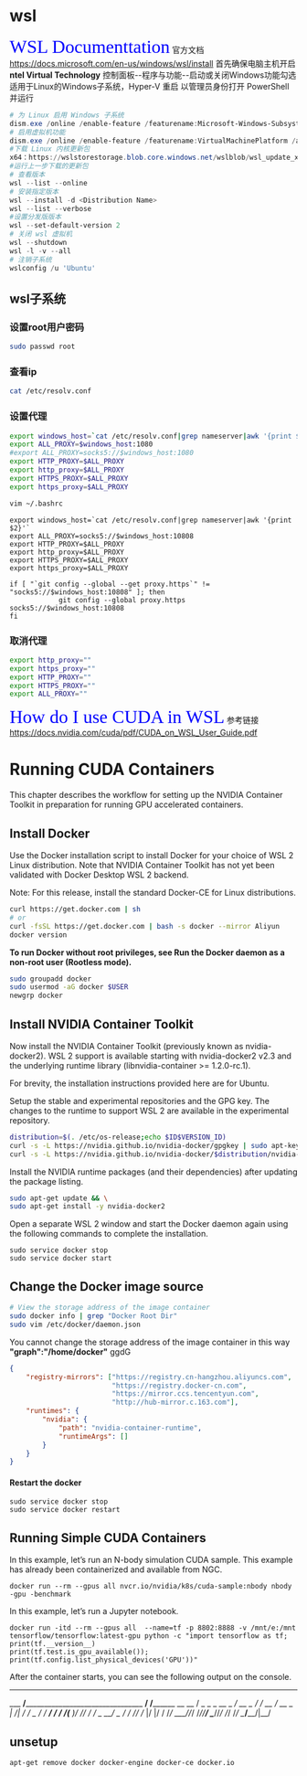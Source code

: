 # wsl
<font face="微软雅黑" color=blue size=6>WSL Documenttation</font>
官方文档 https://docs.microsoft.com/en-us/windows/wsl/install
首先确保电脑主机开启 **ntel Virtual Technology**
控制面板--程序与功能--启动或关闭Windows功能勾选适用于Linux的Windows子系统，Hyper-V 重启
以管理员身份打开 PowerShell 并运行
```PowerShell
# 为 Linux 启用 Windows 子系统
dism.exe /online /enable-feature /featurename:Microsoft-Windows-Subsystem-Linux /all /norestart
# 启用虚拟机功能
dism.exe /online /enable-feature /featurename:VirtualMachinePlatform /all /norestart
#下载 Linux 内核更新包
x64：https://wslstorestorage.blob.core.windows.net/wslblob/wsl_update_x64.msi
#运行上一步下载的更新包
# 查看版本
wsl --list --online
# 安装指定版本
wsl --install -d <Distribution Name>
wsl --list --verbose
#设置分发版版本
wsl --set-default-version 2
# 关闭 wsl 虚拟机
wsl --shutdown 
wsl -l -v --all
# 注销子系统
wslconfig /u 'Ubuntu'
```

## wsl子系统
### 设置root用户密码
```bash
sudo passwd root
```

### 查看ip
```bash
cat /etc/resolv.conf
```
### 设置代理
```bash
export windows_host=`cat /etc/resolv.conf|grep nameserver|awk '{print $2}'`
export ALL_PROXY=$windows_host:1080
#export ALL_PROXY=socks5://$windows_host:1080
export HTTP_PROXY=$ALL_PROXY
export http_proxy=$ALL_PROXY
export HTTPS_PROXY=$ALL_PROXY
export https_proxy=$ALL_PROXY
```
```bash
vim ~/.bashrc
```
```vim
export windows_host=`cat /etc/resolv.conf|grep nameserver|awk '{print $2}'`
export ALL_PROXY=socks5://$windows_host:10808
export HTTP_PROXY=$ALL_PROXY
export http_proxy=$ALL_PROXY
export HTTPS_PROXY=$ALL_PROXY
export https_proxy=$ALL_PROXY

if [ "`git config --global --get proxy.https`" != "socks5://$windows_host:10808" ]; then
            git config --global proxy.https socks5://$windows_host:10808
fi
```
### 取消代理
```bash
export http_proxy=""
export https_proxy=""
export HTTP_PROXY=""
export HTTPS_PROXY=""
export ALL_PROXY=""
```

<font face="微软雅黑" color=blue size=6>How do I use CUDA in WSL</font>
参考链接
https://docs.nvidia.com/cuda/pdf/CUDA_on_WSL_User_Guide.pdf


# Running CUDA Containers
This chapter describes the workflow for setting up the NVIDIA Container Toolkit in preparation for running GPU accelerated containers.
## Install Docker
Use the Docker installation script to install Docker for your choice of WSL 2 Linux distribution. Note that NVIDIA Container Toolkit has not yet been validated with Docker Desktop WSL 2 backend.

Note: For this release, install the standard Docker-CE for Linux distributions.
```bash
curl https://get.docker.com | sh
# or
curl -fsSL https://get.docker.com | bash -s docker --mirror Aliyun
docker version
```
**To run Docker without root privileges, see Run the Docker daemon as a non-root user (Rootless mode).**
```bash
sudo groupadd docker
sudo usermod -aG docker $USER
newgrp docker 
```        
## Install NVIDIA Container Toolkit
Now install the NVIDIA Container Toolkit (previously known as nvidia-docker2). WSL 2 support is available starting with nvidia-docker2 v2.3 and the underlying runtime library (libnvidia-container >= 1.2.0-rc.1).

For brevity, the installation instructions provided here are for Ubuntu.

Setup the stable and experimental repositories and the GPG key. The changes to the runtime to support WSL 2 are available in the experimental repository.

```bash
distribution=$(. /etc/os-release;echo $ID$VERSION_ID)
curl -s -L https://nvidia.github.io/nvidia-docker/gpgkey | sudo apt-key add -
curl -s -L https://nvidia.github.io/nvidia-docker/$distribution/nvidia-docker.list | sudo tee /etc/apt/sources.list.d/nvidia-docker.list
```
        
Install the NVIDIA runtime packages (and their dependencies) after updating the package listing.

```bash
sudo apt-get update && \
sudo apt-get install -y nvidia-docker2
```

Open a separate WSL 2 window and start the Docker daemon again using the following commands to complete the installation.

```
sudo service docker stop
sudo service docker start
```

## Change the Docker image source

```bash
# View the storage address of the image container
sudo docker info | grep "Docker Root Dir"
sudo vim /etc/docker/daemon.json 
```
You cannot change the storage address of the image container in this way  
**"graph":"/home/docker"**
ggdG
```json
{
    "registry-mirrors": ["https://registry.cn-hangzhou.aliyuncs.com",
                         "https://registry.docker-cn.com",
                         "https://mirror.ccs.tencentyun.com",
                         "http://hub-mirror.c.163.com"],
    "runtimes": {
        "nvidia": {
            "path": "nvidia-container-runtime",
            "runtimeArgs": []
        }
    }
}
```

#### Restart the docker
```
sudo service docker stop
sudo service docker restart    
```


## Running Simple CUDA Containers
In this example, let’s run an N-body simulation CUDA sample. This example has already been containerized and available from NGC.
```
docker run --rm --gpus all nvcr.io/nvidia/k8s/cuda-sample:nbody nbody -gpu -benchmark        
```      

In this example, let’s run a Jupyter notebook.
```
docker run -itd --rm --gpus all  --name=tf -p 8802:8888 -v /mnt/e:/mnt  tensorflow/tensorflow:latest-gpu python -c "import tensorflow as tf; print(tf.__version__)
print(tf.test.is_gpu_available()); print(tf.config.list_physical_devices('GPU'))"
```

After the container starts, you can see the following output on the console.

________                               _______________
___  __/__________________________________  ____/__  /________      __
__  /  _  _ \_  __ \_  ___/  __ \_  ___/_  /_   __  /_  __ \_ | /| / /
_  /   /  __/  / / /(__  )/ /_/ /  /   _  __/   _  / / /_/ /_ |/ |/ /
/_/    \___//_/ /_//____/ \____//_/    /_/      /_/  \____/____/|__/


## unsetup
```
apt-get remove docker docker-engine docker-ce docker.io
```